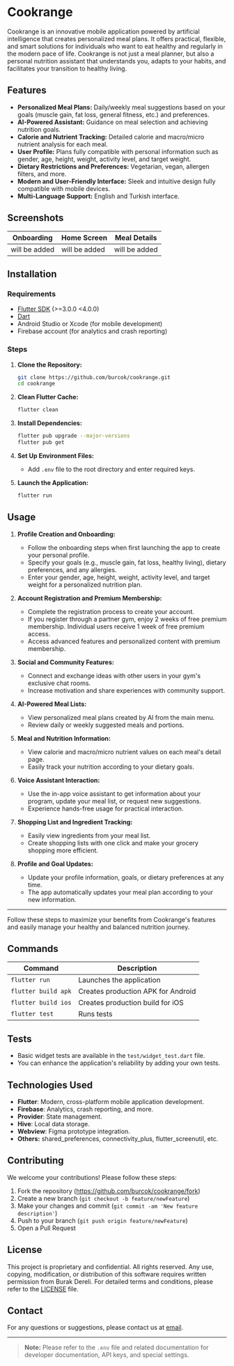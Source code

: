 # Cookrange

Cookrange is an innovative mobile application powered by artificial intelligence that creates personalized meal plans. It offers practical, flexible, and smart solutions for individuals who want to eat healthy and regularly in the modern pace of life. Cookrange is not just a meal planner, but also a personal nutrition assistant that understands you, adapts to your habits, and facilitates your transition to healthy living.

## Features

- **Personalized Meal Plans:** Daily/weekly meal suggestions based on your goals (muscle gain, fat loss, general fitness, etc.) and preferences.
- **AI-Powered Assistant:** Guidance on meal selection and achieving nutrition goals.
- **Calorie and Nutrient Tracking:** Detailed calorie and macro/micro nutrient analysis for each meal.
- **User Profile:** Plans fully compatible with personal information such as gender, age, height, weight, activity level, and target weight.
- **Dietary Restrictions and Preferences:** Vegetarian, vegan, allergen filters, and more.
- **Modern and User-Friendly Interface:** Sleek and intuitive design fully compatible with mobile devices.
- **Multi-Language Support:** English and Turkish interface.

## Screenshots

| Onboarding | Home Screen | Meal Details |
|------------|-------------|--------------|
|will be added|will be added|will be added|

<!-- | ![Onboarding](assets/images/onboarding/onboarding-1.png) | ![Logo](cookrange-logo.png) | ![Onboarding](assets/images/onboarding/onboarding-2-1.png) | -->

## Installation

### Requirements

- [Flutter SDK](https://flutter.dev/docs/get-started/install) (>=3.0.0 <4.0.0)
- [Dart](https://dart.dev/get-dart)
- Android Studio or Xcode (for mobile development)
- Firebase account (for analytics and crash reporting)

### Steps

1. **Clone the Repository:**
    ```bash
    git clone https://github.com/burcok/cookrange.git
    cd cookrange
    ```

2. **Clean Flutter Cache:**
    ```bash
    flutter clean
    ```

3. **Install Dependencies:**
    ```bash
    flutter pub upgrade --major-versions
    flutter pub get
    ```

4. **Set Up Environment Files:**
    - Add `.env` file to the root directory and enter required keys.

5. **Launch the Application:**
    ```bash
    flutter run
    ```

## Usage

1. **Profile Creation and Onboarding:**
   - Follow the onboarding steps when first launching the app to create your personal profile.
   - Specify your goals (e.g., muscle gain, fat loss, healthy living), dietary preferences, and any allergies.
   - Enter your gender, age, height, weight, activity level, and target weight for a personalized nutrition plan.

2. **Account Registration and Premium Membership:**
   - Complete the registration process to create your account.
   - If you register through a partner gym, enjoy 2 weeks of free premium membership. Individual users receive 1 week of free premium access.
   - Access advanced features and personalized content with premium membership.

3. **Social and Community Features:**
   - Connect and exchange ideas with other users in your gym's exclusive chat rooms.
   - Increase motivation and share experiences with community support.

4. **AI-Powered Meal Lists:**
   - View personalized meal plans created by AI from the main menu.
   - Review daily or weekly suggested meals and portions.

5. **Meal and Nutrition Information:**
   - View calorie and macro/micro nutrient values on each meal's detail page.
   - Easily track your nutrition according to your dietary goals.

6. **Voice Assistant Interaction:**
   - Use the in-app voice assistant to get information about your program, update your meal list, or request new suggestions.
   - Experience hands-free usage for practical interaction.

7. **Shopping List and Ingredient Tracking:**
   - Easily view ingredients from your meal list.
   - Create shopping lists with one click and make your grocery shopping more efficient.

8. **Profile and Goal Updates:**
   - Update your profile information, goals, or dietary preferences at any time.
   - The app automatically updates your meal plan according to your new information.

---

Follow these steps to maximize your benefits from Cookrange's features and easily manage your healthy and balanced nutrition journey.

## Commands

| Command             | Description                                |
|--------------------|-------------------------------------------|
| `flutter run`      | Launches the application                   |
| `flutter build apk`| Creates production APK for Android         |
| `flutter build ios`| Creates production build for iOS           |
| `flutter test`     | Runs tests                                |

## Tests

- Basic widget tests are available in the `test/widget_test.dart` file.
- You can enhance the application's reliability by adding your own tests.

## Technologies Used

- **Flutter**: Modern, cross-platform mobile application development.
- **Firebase**: Analytics, crash reporting, and more.
- **Provider**: State management.
- **Hive**: Local data storage.
- **Webview**: Figma prototype integration.
- **Others:** shared_preferences, connectivity_plus, flutter_screenutil, etc.

## Contributing

We welcome your contributions! Please follow these steps:

1. Fork the repository (https://github.com/burcok/cookrange/fork)
2. Create a new branch (`git checkout -b feature/newFeature`)
3. Make your changes and commit (`git commit -am 'New feature description'`)
4. Push to your branch (`git push origin feature/newFeature`)
5. Open a Pull Request

## License

This project is proprietary and confidential. All rights reserved. Any use, copying, modification, or distribution of this software requires written permission from Burak Dereli. For detailed terms and conditions, please refer to the [LICENSE](LICENSE) file.

## Contact

For any questions or suggestions, please contact us at [email](mailto:burakdereli05@gmail.com).

---

> **Note:** Please refer to the `.env` file and related documentation for developer documentation, API keys, and special settings.
